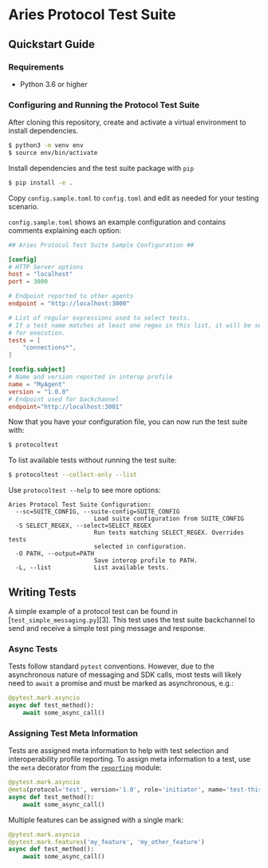 Aries Protocol Test Suite
=========================

Quickstart Guide
----------------

### Requirements

- Python 3.6 or higher

### Configuring and Running the Protocol Test Suite
After cloning this repository, create and activate a virtual environment to
install dependencies.
```sh
$ python3 -m venv env
$ source env/bin/activate
```

Install dependencies and the test suite package with `pip`
```sh
$ pip install -e .
```

Copy `config.sample.toml` to `config.toml` and edit as needed for your testing
scenario.

`config.sample.toml` shows an example configuration and contains comments
explaining each option:

```toml
## Aries Protocol Test Suite Sample Configuration ##

[config]
# HTTP Server options
host = "localhost"
port = 3000

# Endpoint reported to other agents
endpoint = "http://localhost:3000"

# List of regular expressions used to select tests.
# If a test name matches at least one regex in this list, it will be selected
# for execution.
tests = [
    "connections*",
]

[config.subject]
# Name and version reported in interop profile
name = "MyAgent"
version = "1.0.0"
# Endpoint used for backchannel
endpoint="http://localhost:3001"
```

Now that you have your configuration file, you can now run the test suite
with:
```sh
$ protocoltest
```

To list available tests without running the test suite:
```sh
$ protocoltest --collect-only --list
```

Use `protocoltest --help` to see more options:
```
Aries Protocol Test Suite Configuration:
  --sc=SUITE_CONFIG, --suite-config=SUITE_CONFIG
                        Load suite configuration from SUITE_CONFIG
  -S SELECT_REGEX, --select=SELECT_REGEX
                        Run tests matching SELECT_REGEX. Overrides tests
                        selected in configuration.
  -O PATH, --output=PATH
                        Save interop profile to PATH.
  -L, --list            List available tests.
```

Writing Tests
-------------
A simple example of a protocol test can be found in
[`test_simple_messaging.py`][3]. This test uses the test suite backchannel to
send and receive a simple test ping message and response.

### Async Tests
Tests follow standard `pytest` conventions. However, due to the asynchronous
nature of messaging and SDK calls, most tests will likely need to `await` a
promise and must be marked as asynchronous, e.g.:

```python
@pytest.mark.asyncio
async def test_method():
	await some_async_call()
```

### Assigning Test Meta Information
Tests are assigned meta information to help with test selection and
interoperability profile reporting. To assign meta information to a test, use
the `meta` decorator from the [`reporting`](reporting.py) module:

```python
@pytest.mark.asyncio
@meta(protocol='test', version='1.0', role='initiator', name='test-this')
async def test_method():
	await some_async_call()
```

Multiple features can be assigned with a single mark:

```python
@pytest.mark.asyncio
@pytest.mark.features('my_feature', 'my_other_feature')
async def test_method():
	await some_async_call()
```
